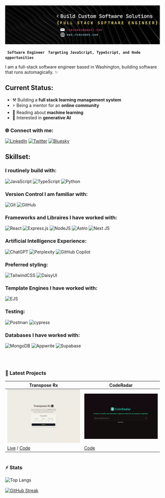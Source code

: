![Banner](https://github.com/rcm-webdev/rcm-webdev/raw/main/github-banner.webp)

**` Software Engineer`** **` Targeting JavaScript, TypeScript, and Node opportunities`**

I am a full-stack software engineer based in Washington, building software that runs automagically. ✨

## Current Status: 
- ⚒️ Building a **full stack learning management system**
- ⚡ Being a mentor for an **online community**
- 📰 Reading about **machine learning**
- 🤖 Interested in **generative AI**

<h3 align="left"> 🌐 Connect with me:</h3>
<p align="left">

 [![LinkedIn](https://img.shields.io/badge/linkedin-%230077B5.svg?style=for-the-badge&logo=linkedin&logoColor=white)](https://www.linkedin.com/in/roberto-c-murillo/)
 [![Twitter](https://img.shields.io/badge/X-%23000000.svg?style=for-the-badge&logo=X&logoColor=white)](https://twitter.com/rcmwdev)
 [![Bluesky](https://img.shields.io/badge/Bluesky-0285FF?style=for-the-badge&logo=Bluesky&logoColor=white)](https://bsky.app/profile/rcmcodes.bsky.social)
 

 

</p>


## Skillset:

### I routinely build with: 
![JavaScript](https://img.shields.io/badge/javascript-%23323330.svg?style=for-the-badge&logo=javascript&logoColor=%23F7DF1E)
![TypeScript](https://img.shields.io/badge/typescript-%23007ACC.svg?style=for-the-badge&logo=typescript&logoColor=white)
![Python](https://img.shields.io/badge/python-3670A0?style=for-the-badge&logo=python&logoColor=ffdd54)

### Version Control I am familiar with: 
![Git](https://img.shields.io/badge/git-%23F05033.svg?style=for-the-badge&logo=git&logoColor=white)
![GitHub](https://img.shields.io/badge/github-%23121011.svg?style=for-the-badge&logo=github&logoColor=white)

### Frameworks and Libraires I have worked with:
![React](https://img.shields.io/badge/react-%2320232a.svg?style=for-the-badge&logo=react&logoColor=%2361DAFB)
![Express.js](https://img.shields.io/badge/express.js-%23404d59.svg?style=for-the-badge&logo=express&logoColor=%2361DAFB)
![NodeJS](https://img.shields.io/badge/node.js-6DA55F?style=for-the-badge&logo=node.js&logoColor=white)
![Astro](https://img.shields.io/badge/astro-%232C2052.svg?style=for-the-badge&logo=astro&logoColor=white)
![Next JS](https://img.shields.io/badge/Next-black?style=for-the-badge&logo=next.js&logoColor=white)

### Artificial Intelligence Experience:
![ChatGPT](https://img.shields.io/badge/chatGPT-74aa9c?style=for-the-badge&logo=openai&logoColor=white)
![Perplexity](https://img.shields.io/badge/perplexity-000000?style=for-the-badge&logo=perplexity&logoColor=088F8F)
![GitHub Copilot](https://img.shields.io/badge/github_copilot-8957E5?style=for-the-badge&logo=github-copilot&logoColor=white)

### Preferred styling: 
![TailwindCSS](https://img.shields.io/badge/tailwindcss-%2338B2AC.svg?style=for-the-badge&logo=tailwind-css&logoColor=white)
![DaisyUI](https://img.shields.io/badge/daisyui-5A0EF8?style=for-the-badge&logo=daisyui&logoColor=white)

### Template Engines I have worked with:
![EJS](https://img.shields.io/badge/ejs-%23B4CA65.svg?style=for-the-badge&logo=ejs&logoColor=black)

### Testing:
![Postman](https://img.shields.io/badge/Postman-FF6C37?style=for-the-badge&logo=postman&logoColor=white)
![cypress](https://img.shields.io/badge/-cypress-%23E5E5E5?style=for-the-badge&logo=cypress&logoColor=058a5e)

### Databases I have worked with:
![MongoDB](https://img.shields.io/badge/MongoDB-%234ea94b.svg?style=for-the-badge&logo=mongodb&logoColor=white)
![Appwrite](https://img.shields.io/badge/Appwrite-%23FD366E.svg?style=for-the-badge&logo=appwrite&logoColor=white)
![Supabase](https://img.shields.io/badge/Supabase-3ECF8E?style=for-the-badge&logo=supabase&logoColor=white)

<br />

#

### 📂 Latest Projects

| Transpose Rx | CodeRadar |
| ------------- | ------------- | 
| ![Transpose Rx](https://github.com/rcm-webdev/transposerx/raw/main/public/transposerx.gif)| ![CodeRadar](https://github.com/rcm-webdev/coin-radar/blob/main/public/assets/coinradar.gif) 
| [Live](https://transposerx.netlify.app/) / [Code](https://github.com/rcm-webdev/transposerx) |[Code](https://github.com/rcm-webdev/coin-radar) 


#

### ⚡ Stats
![Top Langs](https://github-readme-stats.vercel.app/api/top-langs/?username=rcm-webdev&layout=compact&theme=tokyonight) <br/> <br/> [![GitHub Streak](https://streak-stats.demolab.com/?user=rcm-webdev&theme=tokyonight)](https://git.io/streak-stats)

 
[twitter]: https://twitter.com/rcmwdev
[linkedin]: https://www.linkedin.com/in/roberto-c-murillo/
[bluesky]: https://bsky.app/profile/rcmcodes.bsky.social

